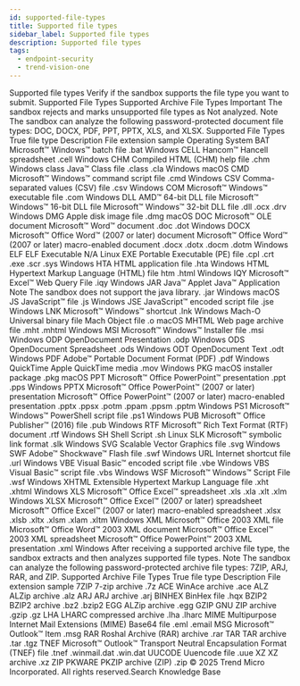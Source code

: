 ```yaml
---
id: supported-file-types
title: Supported file types
sidebar_label: Supported file types
description: Supported file types
tags:
  - endpoint-security
  - trend-vision-one
---
```


 Supported file types Verify if the sandbox supports the file type you want to submit. Supported File Types Supported Archive File Types Important The sandbox rejects and marks unsupported file types as Not analyzed. Note The sandbox can analyze the following password-protected document file types: DOC, DOCX, PDF, PPT, PPTX, XLS, and XLSX. Supported File Types True file type Description File extension sample Operating System BAT Microsoft™ Windows™ batch file .bat Windows CELL Hancom™ Hancell spreadsheet .cell Windows CHM Compiled HTML (CHM) help file .chm Windows class Java™ Class file .class .cla Windows macOS CMD Microsoft™ Windows™ command script file .cmd Windows CSV Comma-separated values (CSV) file .csv Windows COM Microsoft™ Windows™ executable file .com Windows DLL AMD™ 64-bit DLL file Microsoft™ Windows™ 16-bit DLL file Microsoft™ Windows™ 32-bit DLL file .dll .ocx .drv Windows DMG Apple disk image file .dmg macOS DOC Microsoft™ OLE document Microsoft™ Word™ document .doc .dot Windows DOCX Microsoft™ Office Word™ (2007 or later) document Microsoft™ Office Word™ (2007 or later) macro-enabled document .docx .dotx .docm .dotm Windows ELF ELF Executable N/A Linux EXE Portable Executable (PE) file .cpl .crt .exe .scr .sys Windows HTA HTML application file .hta Windows HTML Hypertext Markup Language (HTML) file htm .html Windows IQY Microsoft™ Excel™ Web Query File .iqy Windows JAR Java™ Applet Java™ Application Note The sandbox does not support the java library. .jar Windows macOS JS JavaScript™ file .js Windows JSE JavaScript™ encoded script file .jse Windows LNK Microsoft™ Windows™ shortcut .lnk Windows Mach-O Universal binary file Mach Object file .o macOS MHTML Web page archive file .mht .mhtml Windows MSI Microsoft™ Windows™ Installer file .msi Windows ODP OpenDocument Presentation .odp Windows ODS OpenDocument Spreadsheet .ods Windows ODT OpenDocument Text .odt Windows PDF Adobe™ Portable Document Format (PDF) .pdf Windows QuickTime Apple QuickTime media .mov Windows PKG macOS installer package .pkg macOS PPT Microsoft™ Office PowerPoint™ presentation .ppt .pps Windows PPTX Microsoft™ Office PowerPoint™ (2007 or later) presentation Microsoft™ Office PowerPoint™ (2007 or later) macro-enabled presentation .pptx .ppsx .potm .ppam .ppsm .pptm Windows PS1 Microsoft™ Windows™ PowerShell script file .ps1 Windows PUB Microsoft™ Office Publisher™ (2016) file .pub Windows RTF Microsoft™ Rich Text Format (RTF) document .rtf Windows SH Shell Script .sh Linux SLK Microsoft™ symbolic link format .slk Windows SVG Scalable Vector Graphics file .svg Windows SWF Adobe™ Shockwave™ Flash file .swf Windows URL Internet shortcut file .url Windows VBE Visual Basic™ encoded script file .vbe Windows VBS Visual Basic™ script file .vbs Windows WSF Microsoft™ Windows™ Script File .wsf Windows XHTML Extensible Hypertext Markup Language file .xht .xhtml Windows XLS Microsoft™ Office Excel™ spreadsheet .xls .xla .xlt .xlm Windows XLSX Microsoft™ Office Excel™ (2007 or later) spreadsheet Microsoft™ Office Excel™ (2007 or later) macro-enabled spreadsheet .xlsx .xlsb .xltx .xlsm .xlam .xltm Windows XML Microsoft™ Office 2003 XML file Microsoft™ Office Word™ 2003 XML document Microsoft™ Office Excel™ 2003 XML spreadsheet Microsoft™ Office PowerPoint™ 2003 XML presentation .xml Windows After receiving a supported archive file type, the sandbox extracts and then analyzes supported file types. Note The sandbox can analyze the following password-protected archive file types: 7ZIP, ARJ, RAR, and ZIP. Supported Archive File Types True file type Description File extension sample 7ZIP 7-zip archive .7z ACE WinAce archive .ace ALZ ALZip archive .alz ARJ ARJ archive .arj BINHEX BinHex file .hqx BZIP2 BZIP2 archive .bz2 .bzip2 EGG ALZip archive .egg GZIP GNU ZIP archive .gzip .gz LHA LHARC compressed archive .lha .lharc MIME Multipurpose Internet Mail Extensions (MIME) Base64 file .eml .email MSG Microsoft™ Outlook™ Item .msg RAR Roshal Archive (RAR) archive .rar TAR TAR archive .tar .tgz TNEF Microsoft™ Outlook™ Transport Neutral Encapsulation Format (TNEF) file .tnef .winmail.dat .win.dat UUCODE Uuencode file .uue XZ XZ archive .xz ZIP PKWARE PKZIP archive (ZIP) .zip © 2025 Trend Micro Incorporated. All rights reserved.Search Knowledge Base